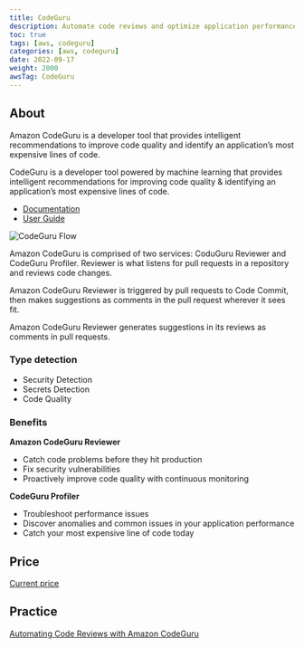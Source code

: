 ```yaml
---
title: CodeGuru
description: Automate code reviews and optimize application performance with ML-powered recommendations 
toc: true
tags: [aws, codeguru]
categories: [aws, codeguru]
date: 2022-09-17
weight: 2000
awsTag: CodeGuru
---
```


## About

Amazon CodeGuru is a developer tool that provides intelligent recommendations to improve code quality and identify an application’s most expensive lines of code.

CodeGuru is a developer tool powered by machine learning that provides intell­igent recomm­end­ations for improving code quality & identi­fying an applic­ation’s most expensive lines of code.

- [Documentation](https://aws.amazon.com/codeguru/)
- [User Guide](https://docs.aws.amazon.com/codeguru/?id=docs_gateway)

![CodeGuru Flow](https://d1.awsstatic.com/products/CodeGuru/Product-Page-Diagram_CodeGuru.4d70717197b2bbd7bb11c44e8c9c351dbc12f821.png)

Amazon CodeGuru is comprised of two services: CoduGuru Reviewer and CodeGuru Profiler. Reviewer is what listens for pull requests in a repository and reviews code changes.

Amazon CodeGuru Reviewer is triggered by pull requests to Code Commit, then makes suggestions as comments in the pull request wherever it sees fit.

Amazon CodeGuru Reviewer generates suggestions in its reviews as comments in pull requests. 

### Type detection

- Security Detection
- Secrets Detection
- Code Quality


### Benefits

**Amazon CodeGuru Reviewer**

- Catch code problems before they hit production
- Fix security vulnerabilities
- Proactively improve code quality with continuous monitoring

**CodeGuru Profiler**

- Troubleshoot performance issues
- Discover anomalies and common issues in your application performance
- Catch your most expensive line of code today

## Price

[Current price](https://aws.amazon.com/codeguru/pricing/)

## Practice

[Automating Code Reviews with Amazon CodeGuru](automating-code-reviews-amazon-codeguru)
